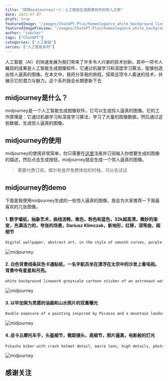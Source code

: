 ```yaml
---
title: "探索midjourney(一)：人工智能生成图像软件的惊人之旅"
date: 2023-07-07
draft: true
featuredImage: "/images/ChatGPT-Plus/homeelegance_white_background_linework_greyscale_cartoon_sticke_0dc66fc8-8ac8-414d-8538-c3a7c63d38bb.png"
featuredImagePreview: "/images/ChatGPT-Plus/homeelegance_white_background_linework_greyscale_cartoon_sticke_0dc66fc8-8ac8-414d-8538-c3a7c63d38bb.png"
author: "jobcher"
tags: ["ChatGPT"]
categories: ["人工智能"]
series: ["人工智能系列"]
---
```


人工智能（AI）的快速发展为我们带来了许多令人兴奋的技术创新。其中一项令人瞩目的成果是人工智能生成图像软件，它通过机器学习和深度学习算法，能够创造出惊人逼真的图像。在本文中，我将分享我的旅程，探索这项令人着迷的技术，并展示它的潜力与魅力。这个系列我会长期更新下去  
   
## midjourney是什么？
midjourney是一个人工智能生成图像软件，它可以生成惊人逼真的图像。它的工作原理是：它通过机器学习和深度学习算法，学习了大量的图像数据，然后通过这些数据，生成惊人逼真的图像。

## midjourney的使用
midjourney的使用非常简单，你只需要在[这里](https://midjourney.com/)注册并订阅输入你想要生成的图像的描述，然后点击生成按钮，midjourney就会生成一个惊人逼真的图像。  
> 需要付费订阅，偶尔有放开免费体验的时候，可以去试试

## midjourney的demo
下面是我使用midjourney生成的一些惊人逼真的图像。我会为大家推荐一下我最喜欢的几张图像。
#### 1. 数字墙纸，抽象艺术，曲线流畅，紫色，粉色和蓝色，32k超高清，微妙的渐变，充满活力的，夸张的场景，Dariusz Klimczak，新地形，红移，深弯曲，超细节
```sh
digital wallpaper, abstract art, in the style of smooth curves, purple and pink and blue, 32k uhd, subtle gradients, vibrant, exaggerated scenes, dariusz klimczak, new topographics, redshift, deep curving, hyper-detailed
```
![midjourney](/images/ChatGPT-Plus/homeelegance_digital_wallpaper_abstract_art_in_the_style_of_smo_ee2a6f7b-a402-4d72-b00b-5c2ab8879a54.png)  
#### 2. 白色背景线条灰色卡通贴纸，一名宇航员坐在漂浮在太空中的沙发上看电视。背景中有星星和月亮。
```sh
white background linework greyscale cartoon sticker of an astronaut watching Television while sitting on a couch that is floating in space. Stars and moon in the background.
```
![midjourney](/images/ChatGPT-Plus/homeelegance_white_background_linework_greyscale_cartoon_sticke_0dc66fc8-8ac8-414d-8538-c3a7c63d38bb.png)
#### 3. 以毕加索为灵感的油画和山水照片的双重曝光  
```sh
Double exposure of a painting inspired by Picasso and a mountain landscape photo
```
![midjourney](/images/ChatGPT-Plus/homeelegance_Double_exposure_of_a_painting_inspired_by_Picasso__c853e35e-88bd-4b33-a698-c4d6a8b0108c.png)  
#### 4. 皮卡丘摩托车手，头盔细节，微距镜头，高细节，照片逼真，电影般的灯光
```sh
Pikachu biker with crash helmet detail, macro lens, high details, photorealistic, cinematic lights
```
![midjourney](/images/ChatGPT-Plus/homeelegance_Pikachu_biker_with_crash_helmet_detail_macro_lens__956791f3-aba8-4170-9cde-6ee87db82fd5.png)

## 感谢关注